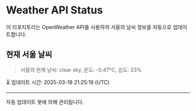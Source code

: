 
# Weather API Status

이 리포지토리는 OpenWeather API를 사용하여 서울의 날씨 정보를 자동으로 업데이트합니다.

## 현재 서울 날씨
> 서울의 현재 날씨: clear sky, 온도: -0.47°C, 습도: 33%

⏳ 업데이트 시간: 2025-03-18 21:25:19 (UTC)

---
자동 업데이트 봇에 의해 관리됩니다.
